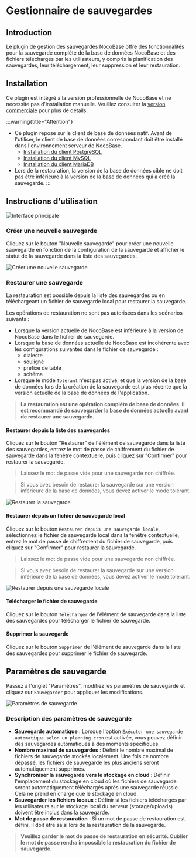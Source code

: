 # Gestionnaire de sauvegardes

<PluginInfo licenseBundled="true" name="backups"></PluginInfo>

## Introduction

Le plugin de gestion des sauvegardes NocoBase offre des fonctionnalités pour la sauvegarde complète de la base de données NocoBase et des fichiers téléchargés par les utilisateurs, y compris la planification des sauvegardes, leur téléchargement, leur suppression et leur restauration.

## Installation

Ce plugin est intégré à la version professionnelle de NocoBase et ne nécessite pas d'installation manuelle. Veuillez consulter la [version commerciale](https://www.nocobase.com/en/commercial) pour plus de détails.

:::warning{title="Attention"}

- Ce plugin repose sur le client de base de données natif. Avant de l'utiliser, le client de base de données correspondant doit être installé dans l'environnement serveur de NocoBase.
  - [Installation du client PostgreSQL](./installation/postgres.md)
  - [Installation du client MySQL](./installation/mysql.md)
  - [Installation du client MariaDB](./installation/mariadb.md)
- Lors de la restauration, la version de la base de données cible ne doit pas être inférieure à la version de la base de données qui a créé la sauvegarde.
  :::

## Instructions d'utilisation

![Interface principale](./static/main-screen.png)

### Créer une nouvelle sauvegarde

Cliquez sur le bouton "Nouvelle sauvegarde" pour créer une nouvelle sauvegarde en fonction de la configuration de la sauvegarde et afficher le statut de la sauvegarde dans la liste des sauvegardes.

![Créer une nouvelle sauvegarde](./static/new-backup.png)

### Restaurer une sauvegarde

La restauration est possible depuis la liste des sauvegardes ou en téléchargeant un fichier de sauvegarde local pour restaurer la sauvegarde.

Les opérations de restauration ne sont pas autorisées dans les scénarios suivants :

- Lorsque la version actuelle de NocoBase est inférieure à la version de NocoBase dans le fichier de sauvegarde.
- Lorsque la base de données actuelle de NocoBase est incohérente avec les configurations suivantes dans le fichier de sauvegarde :
  - dialecte
  - souligné
  - préfixe de table
  - schéma
- Lorsque le mode `Tolérant` n'est pas activé, et que la version de la base de données lors de la création de la sauvegarde est plus récente que la version actuelle de la base de données de l'application.

> **La restauration est une opération complète de base de données. Il est recommandé de sauvegarder la base de données actuelle avant de restaurer une sauvegarde.**

#### Restaurer depuis la liste des sauvegardes

Cliquez sur le bouton "Restaurer" de l'élément de sauvegarde dans la liste des sauvegardes, entrez le mot de passe de chiffrement du fichier de sauvegarde dans la fenêtre contextuelle, puis cliquez sur "Confirmer" pour restaurer la sauvegarde.

> Laissez le mot de passe vide pour une sauvegarde non chiffrée.

> Si vous avez besoin de restaurer la sauvegarde sur une version inférieure de la base de données, vous devez activer le mode tolérant.

![Restaurer la sauvegarde](./static/restore-backup.png)

#### Restaurer depuis un fichier de sauvegarde local

Cliquez sur le bouton `Restaurer depuis une sauvegarde locale`, sélectionnez le fichier de sauvegarde local dans la fenêtre contextuelle, entrez le mot de passe de chiffrement du fichier de sauvegarde, puis cliquez sur "Confirmer" pour restaurer la sauvegarde.

> Laissez le mot de passe vide pour une sauvegarde non chiffrée.

> Si vous avez besoin de restaurer la sauvegarde sur une version inférieure de la base de données, vous devez activer le mode tolérant.

![Restaurer depuis une sauvegarde locale](./static/restore-from-local.png)

#### Télécharger le fichier de sauvegarde

Cliquez sur le bouton `Télécharger` de l'élément de sauvegarde dans la liste des sauvegardes pour télécharger le fichier de sauvegarde.

#### Supprimer la sauvegarde

Cliquez sur le bouton `Supprimer` de l'élément de sauvegarde dans la liste des sauvegardes pour supprimer le fichier de sauvegarde.

## Paramètres de sauvegarde

Passez à l'onglet "Paramètres", modifiez les paramètres de sauvegarde et cliquez sur `Sauvegarder` pour appliquer les modifications.

![Paramètres de sauvegarde](./static/backup-settings.png)

### Description des paramètres de sauvegarde

- **Sauvegarde automatique** : Lorsque l'option `Exécuter une sauvegarde automatique selon un planning cron` est activée, vous pouvez définir des sauvegardes automatiques à des moments spécifiques.
- **Nombre maximal de sauvegardes** : Définir le nombre maximal de fichiers de sauvegarde stockés localement. Une fois ce nombre dépassé, les fichiers de sauvegarde les plus anciens seront automatiquement supprimés.
- **Synchroniser la sauvegarde vers le stockage en cloud** : Définir l'emplacement du stockage en cloud où les fichiers de sauvegarde seront automatiquement téléchargés après une sauvegarde réussie. Cela ne prend en charge que le stockage en cloud.
- **Sauvegarder les fichiers locaux** : Définir si les fichiers téléchargés par les utilisateurs sur le stockage local du serveur (storage/uploads) doivent être inclus dans la sauvegarde.
- **Mot de passe de restauration** : Si un mot de passe de restauration est défini, il doit être saisi lors de la restauration de la sauvegarde.

> **Veuillez garder le mot de passe de restauration en sécurité. Oublier le mot de passe rendra impossible la restauration du fichier de sauvegarde.**
